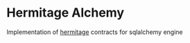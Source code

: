 # Hermitage Alchemy

Implementation of [hermitage](https://github.com/smairon/hermitage) contracts for sqlalchemy engine